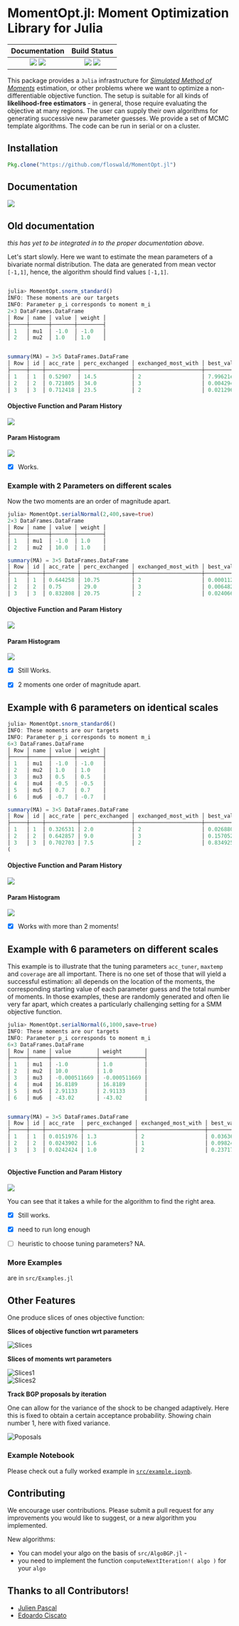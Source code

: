 

# MomentOpt.jl: Moment Optimization Library for Julia

| **Documentation** | **Build Status**                                                                                |
|:---------------------:|:------------------:|
| [![][docs-stable-img]][docs-stable-url] [![][docs-dev-img]][docs-dev-url] | [![][travis-img]][travis-url] [![][appveyor-img]][appveyor-url] |


This package provides a `Julia` infrastructure for *[Simulated Method of Moments](http://en.wikipedia.org/wiki/Method_of_simulated_moments)* estimation, or other problems where we want to optimize a non-differentiable objective function. The setup is suitable for all kinds of **likelihood-free estimators** - in general, those require evaluating the objective at many regions. The user can supply their own algorithms for generating successive new parameter guesses. We provide a set of MCMC template algorithms. The code can be run in serial or on a cluster.


## Installation

```julia
Pkg.clone("https://github.com/floswald/MomentOpt.jl")
```

## Documentation

[![][docs-stable-img]][docs-stable-url]



## Old documentation

*this has yet to be integrated in to the proper documentation above.*

Let's start slowly. Here we want to estimate the mean parameters of a bivariate normal distribution. The data are generated from mean vector `[-1,1]`, hence, the algorithm should find values `[-1,1]`.


```julia

julia> MomentOpt.snorm_standard()
INFO: These moments are our targets
INFO: Parameter p_i corresponds to moment m_i
2×3 DataFrames.DataFrame
│ Row │ name │ value │ weight │
├─────┼──────┼───────┼────────┤
│ 1   │ mu1  │ -1.0  │ -1.0   │
│ 2   │ mu2  │ 1.0   │ 1.0    │


summary(MA) = 3×5 DataFrames.DataFrame
│ Row │ id │ acc_rate │ perc_exchanged │ exchanged_most_with │ best_val   │
├─────┼────┼──────────┼────────────────┼─────────────────────┼────────────┤
│ 1   │ 1  │ 0.52907  │ 14.5           │ 2                   │ 7.99621e-5 │
│ 2   │ 2  │ 0.721805 │ 34.0           │ 3                   │ 0.00429487 │
│ 3   │ 3  │ 0.712418 │ 23.5           │ 2                   │ 0.0212968  │
```

#### Objective Function and Param History

![](images/lines0.png)

#### Param Histogram

![](images/histogram0.png)

- [x] Works.

### Example with 2 Parameters on different scales

Now the two moments are an order of magnitude apart. 


```julia
julia> MomentOpt.serialNormal(2,400,save=true)
2×3 DataFrames.DataFrame
│ Row │ name │ value │ weight │
├─────┼──────┼───────┼────────┤
│ 1   │ mu1  │ -1.0  │ 1.0    │
│ 2   │ mu2  │ 10.0  │ 1.0    │

summary(MA) = 3×5 DataFrames.DataFrame
│ Row │ id │ acc_rate │ perc_exchanged │ exchanged_most_with │ best_val    │
├─────┼────┼──────────┼────────────────┼─────────────────────┼─────────────┤
│ 1   │ 1  │ 0.644258 │ 10.75          │ 2                   │ 0.000112698 │
│ 2   │ 2  │ 0.75     │ 29.0           │ 3                   │ 0.00648252  │
│ 3   │ 3  │ 0.832808 │ 20.75          │ 2                   │ 0.0240667   │

```

#### Objective Function and Param History

![](images/lines0d.png)

#### Param Histogram

![](images/histogram0d.png)

- [x] Still Works.
- [x] 2 moments one order of magnitude apart.


## Example with 6 parameters on identical scales


```julia
julia> MomentOpt.snorm_standard6()
INFO: These moments are our targets
INFO: Parameter p_i corresponds to moment m_i
6×3 DataFrames.DataFrame
│ Row │ name │ value │ weight │
├─────┼──────┼───────┼────────┤
│ 1   │ mu1  │ -1.0  │ -1.0   │
│ 2   │ mu2  │ 1.0   │ 1.0    │
│ 3   │ mu3  │ 0.5   │ 0.5    │
│ 4   │ mu4  │ -0.5  │ -0.5   │
│ 5   │ mu5  │ 0.7   │ 0.7    │
│ 6   │ mu6  │ -0.7  │ -0.7   │

summary(MA) = 3×5 DataFrames.DataFrame
│ Row │ id │ acc_rate │ perc_exchanged │ exchanged_most_with │ best_val  │
├─────┼────┼──────────┼────────────────┼─────────────────────┼───────────┤
│ 1   │ 1  │ 0.326531 │ 2.0            │ 2                   │ 0.0268808 │
│ 2   │ 2  │ 0.642857 │ 9.0            │ 3                   │ 0.157052  │
│ 3   │ 3  │ 0.702703 │ 7.5            │ 2                   │ 0.834925  │
(


```

#### Objective Function and Param History

![](images/lines6.png)

#### Param Histogram

![](images/histogram6.png)

- [x] Works with more than 2 moments!

## Example with 6 parameters on different scales

This example is to illustrate that the tuning parameters `acc_tuner`, `maxtemp` and `coverage` are all important. There is no one set of those that will yield a successful estimation: all depends on the location of the moments, the corresponding starting value of each parameter guess and the total number of moments. In those examples, these are randomly generated and often lie very far apart, which creates a particularly challenging setting for a SMM objective function. 


```julia
julia> MomentOpt.serialNormal(6,1000,save=true)
INFO: These moments are our targets
INFO: Parameter p_i corresponds to moment m_i
6×3 DataFrames.DataFrame
│ Row │ name │ value        │ weight       │
├─────┼──────┼──────────────┼──────────────┤
│ 1   │ mu1  │ -1.0         │ 1.0          │
│ 2   │ mu2  │ 10.0         │ 1.0          │
│ 3   │ mu3  │ -0.000511669 │ -0.000511669 │
│ 4   │ mu4  │ 16.8189      │ 16.8189      │
│ 5   │ mu5  │ 2.91133      │ 2.91133      │
│ 6   │ mu6  │ -43.02       │ -43.02       │


summary(MA) = 3×5 DataFrames.DataFrame
│ Row │ id │ acc_rate  │ perc_exchanged │ exchanged_most_with │ best_val  │
├─────┼────┼───────────┼────────────────┼─────────────────────┼───────────┤
│ 1   │ 1  │ 0.0151976 │ 1.3            │ 2                   │ 0.0363635 │
│ 2   │ 2  │ 0.0243902 │ 1.6            │ 1                   │ 0.0982443 │
│ 3   │ 3  │ 0.0242424 │ 1.0            │ 2                   │ 0.237178  │



```

#### Objective Function and Param History

![](images/lines1000.png)

You can see that it takes a while for the algorithm to find the right area. 

- [x] Still works.
- [x] need to run long enough
- [ ] heuristic to choose tuning parameters? NA.


### More Examples

are in `src/Examples.jl`

## Other Features

One produce slices of ones objective function:

**Slices of objective function wrt parameters**  

![Slices](images/slices-v.png)  

**Slices of moments wrt parameters**  

![Slices1](images/slices-m.png)  
![Slices2](images/slices-m2.png)  

**Track BGP proposals by iteration**  

One can allow for the variance of the shock to be changed adaptively. Here this is fixed to obtain a certain acceptance probability. Showing chain number 1, here with fixed variance.

![Poposals](images/proposals.gif)

### Example Notebook

Please check out a fully worked example in [`src/example.ipynb`](src/example.ipynb).

## Contributing

We encourage user contributions. Please submit a pull request for any improvements you would like to suggest, or a new algorithm you implemented.

New algorithms:
* You can model your algo on the basis of `src/AlgoBGP.jl` -
* you need to implement the function `computeNextIteration!( algo )` for your `algo`

## Thanks to all Contributors!

* [Julien Pascal](https://github.com/JulienPascal)
* [Edoardo Ciscato](https://github.com/edoardociscato)

[docs-dev-img]: https://img.shields.io/badge/docs-dev-blue.svg
[docs-dev-url]: https://floswald.github.io/MomentOpt.jl/latest

[docs-stable-img]: https://img.shields.io/badge/docs-stable-blue.svg
[docs-stable-url]: https://floswald.github.io/MomentOpt.jl/stable

[travis-img]: https://travis-ci.org/floswald/MomentOpt.jl.svg?branch=master
[travis-url]: https://travis-ci.org/floswald/MomentOpt.jl

[appveyor-img]: https://ci.appveyor.com/api/projects/status/github/floswald/MomentOpt.jl?branch=master&svg=true
[appveyor-url]: https://ci.appveyor.com/project/floswald/MomentOpt.jl/branch/master
